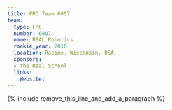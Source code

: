 ```yaml
---
title: FRC Team 6807
team:
  type: FRC
  number: 6807
  name: REAL Robotics
  rookie_year: 2018
  location: Racine, Wisconsin, USA
  sponsors:
  - the Real School
  links:
    Website:
---
```


{% include remove_this_line_and_add_a_paragraph %}